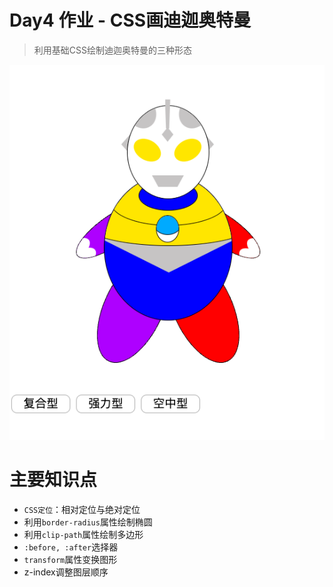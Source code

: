 # Day4 作业 - CSS画迪迦奥特曼

> 利用基础CSS绘制迪迦奥特曼的三种形态
> 

![Untitled](Day4%20%E4%BD%9C%E4%B8%9A%20-%20CSS%E7%94%BB%E8%BF%AA%E8%BF%A6%E5%A5%A5%E7%89%B9%E6%9B%BC%20ba84740eb6ab4485ac8711b11a722e98/Untitled.png)

# 主要知识点

- `CSS定位`：相对定位与绝对定位
- 利用`border-radius`属性绘制椭圆
- 利用`clip-path`属性绘制多边形
- `:before, :after`选择器
- `transform`属性变换图形
- z-index调整图层顺序